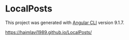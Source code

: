 # LocalPosts

This project was generated with [Angular CLI](https://github.com/angular/angular-cli) version 9.1.7.

https://haimlavi1989.github.io/LocalPosts/
